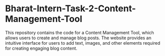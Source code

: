 # Bharat-Intern-Task-2-Content-Management-Tool
This repository contains the code for a Content Management Tool, which allows users to create and manage blog posts. The website provides an intuitive interface for users to add text, images, and other elements required for creating engaging blog content.
